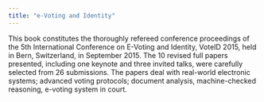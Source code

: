 ```yaml
---
title: "e-Voting and Identity"
---
```


This book constitutes the thoroughly refereed conference proceedings of the 5th International Conference on E-Voting and Identity, VoteID 2015, held in Bern, Switzerland, in September 2015. The 10 revised full papers presented, including one keynote and three invited talks, were carefully selected from 26 submissions. The papers deal with real-world electronic systems; advanced voting protocols; document analysis, machine-checked reasoning, e-voting system in court.

